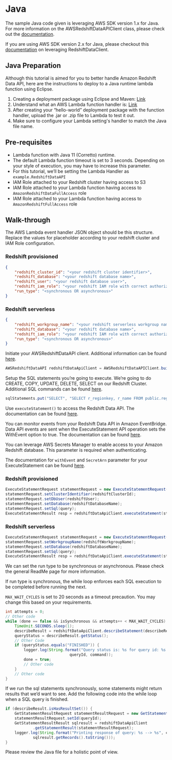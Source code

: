 # Java

The sample Java code given is leveraging AWS SDK version 1.x for Java. For more information on the AWSRedshiftDataAPIClient class, please check out the [documentation](https://docs.aws.amazon.com/AWSJavaSDK/latest/javadoc/com/amazonaws/services/redshiftdataapi/AWSRedshiftDataAPIClient.html).

If you are using AWS SDK version 2.x for Java, please checkout this [documentation](https://sdk.amazonaws.com/java/api/latest/software/amazon/awssdk/services/redshiftdata/RedshiftDataClient.html) on leveraging RedshiftDataClient. 

## Java Preparation

Although this tutorial is aimed for you to better handle Amazon Redshift Data API, here are the instructions to deploy to a Java runtime lambda function using Eclipse. 

1. Creating a deployment package using Eclipse and Maven: [Link](https://docs.amazonaws.cn/en_us/lambda/latest/dg/java-package-eclipse.html)
2. Understand what an AWS Lambda function handler is: [Link](https://docs.aws.amazon.com/lambda/latest/dg/java-handler.html)
3. After creating your “hello-world” deployment package with the function handler, upload the .jar or .zip file to Lambda to test it out. 
4. Make sure to configure your Lambda setting's handler to match the Java file name.

## Pre-requisites

* Lambda function with Java 11 (Corretto) runtime. 
* The default Lambda function timeout is set to 3 seconds. Depending on your style of execution, you may have to increase this parameter.
* For this tutorial, we’ll be setting the Lambda Handler as `example.RedshiftDataAPI`
* IAM Role attached to your Redshift cluster having access to S3
* IAM Role attached to your Lambda function having access to `AmazonRedshiftDataFullAccess` role
* IAM Role attached to your Lambda function having access to `AmazonRedshiftFullAccess` role

## Walk-through

The AWS Lambda event handler JSON object should be this structure. Replace the values for placeholder according to your redshift cluster and IAM Role configuration. 

### Redshift provisioned
```json
{
    "redshift_cluster_id": "<your redshift cluster identifier>",
    "redshift_database": "<your redshift database name>",
    "redshift_user": "<your redshift database user>",
    "redshift_iam_role": "<your redshift IAM role with correct authorization and access>",
    "run_type": "<synchronous OR asynchronous>"
}
```
### Redshift serverless
```json
{
    "redshift_workgroup_name": "<your redshift serverless workgroup name>",
    "redshift_database": "<your redshift database name>",
    "redshift_iam_role": "<your redshift IAM role with correct authorization and access>",
    "run_type": "<synchronous OR asynchronous>"
}
```


Initiate your AWSRedshiftDataAPI client. Additional information can be found [here](https://docs.aws.amazon.com/AWSJavaSDK/latest/javadoc/com/amazonaws/services/redshiftdataapi/AWSRedshiftDataAPIClient.html).

```java 
AWSRedshiftDataAPI redshiftDataApiClient = AWSRedshiftDataAPIClient.builder().build();
```

Setup the SQL statements you’re going to execute. We’re going to do CREATE, COPY, UPDATE, DELETE, SELECT on our Redshift Cluster. Additional SQL commands can be found [here](https://docs.aws.amazon.com/redshift/latest/dg/c_SQL_commands.html). 

```java
sqlStatements.put("SELECT", "SELECT r_regionkey, r_name FROM public.region;");
```

Use `executeStatement()` to access the Redshift Data API. The documentation can be found [here](https://docs.aws.amazon.com/AWSJavaSDK/latest/javadoc/com/amazonaws/services/redshiftdataapi/AWSRedshiftDataAPIClient.html#executeStatement-com.amazonaws.services.redshiftdataapi.model.ExecuteStatementRequest-). 

You can monitor events from your Redshift Data API in Amazon EventBridge. Data API events are sent when the ExecuteStatement API operation sets the WithEvent option to true. The documentation can be found [here](https://docs.aws.amazon.com/redshift/latest/mgmt/data-api-monitoring-events.html).

You can leverage AWS Secrets Manager to enable access to your Amazon Redshift database. This parameter is required when authenticating. 

The documentation for `withEvent` and `SecretArn` parameter for your ExecuteStatement can be found [here](https://docs.aws.amazon.com/redshift-data/latest/APIReference/API_ExecuteStatement.html). 


### Redshift provisioned
```java
ExecuteStatementRequest statementRequest = new ExecuteStatementRequest();
statementRequest.setClusterIdentifier(redshiftClusterId);
statementRequest.setDbUser(redshiftUser);
statementRequest.setDatabase(redshiftDatabaseName);
statementRequest.setSql(query);
ExecuteStatementResult resp = redshiftDataApiClient.executeStatement(statementRequest);
```

### Redshift serverless
```java
ExecuteStatementRequest statementRequest = new ExecuteStatementRequest();
statementRequest.setWorkgroupName(redshiftWorkgroupName);
statementRequest.setDatabase(redshiftDatabaseName);
statementRequest.setSql(query);
ExecuteStatementResult resp = redshiftDataApiClient.executeStatement(statementRequest);
```

We can set the run type to be synchronous or asynchronous. Please check the general ReadMe page for more information. 

If run type is synchronous, the while loop enforces each SQL execution to be completed before running the next. 

`MAX_WAIT_CYCLES` is set to 20 seconds as a timeout precaution. You may change this based on your requirements.


```java
int attempts = 0;
// Other code
while (done == false && isSynchronous && attempts++ < MAX_WAIT_CYCLES) {
    TimeUnit.SECONDS.sleep(1);
    describeResult = redshiftDataApiClient.describeStatement(describeRequest);
    queryStatus = describeResult.getStatus(); 
    // Other Code
    if (queryStatus.equals("FINISHED")) {
        logger.log(String.format("Query status is: %s for query id: %s and command: %s\n", queryStatus,
                            queryId, command));
        done = true;
        // Other code
    }
    // Other code
}
```

If we run the sql statements synchronously, some statements might return results that we’d want to see. 
Add the following code into the while loop when a SQL query is finished. 

```java
if (describeResult.isHasResultSet()) {
    GetStatementResultRequest statementResultRequest = new GetStatementResultRequest();
    statementResultRequest.setId(queryId);
    GetStatementResultResult sqlresult = redshiftDataApiClient
            .getStatementResult(statementResultRequest);
    logger.log(String.format("Printing response of query: %s --> %s", command,
            sqlresult.getRecords().toString()));
}
```

Please review the Java file for a holistic point of view. 

